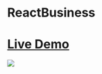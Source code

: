 ﻿# ReactBusiness

 <h1><a href="https://omarreact.github.io/reactbusiness">Live Demo</a></h1>
 <img src="https://scontent.fdac110-1.fna.fbcdn.net/v/t1.15752-9/354786450_1312178146345382_166945793947306405_n.png?_nc_cat=100&ccb=1-7&_nc_sid=ae9488&_nc_eui2=AeHgrvcMBdPWtrO_DP5Q7g647wGYv78IU5bvAZi_vwhTli2TgEnp2DefZ3W4s4ES6VsBDlitFKobJj09YPrePCre&_nc_ohc=1iqbJNdVoYgAX9kDPJ3&_nc_ht=scontent.fdac110-1.fna&oh=03_AdQFpdV9FJFIxnDce6rHi4Za5LKKClOOg7KamJSSIK-JGA&oe=64B6B05C"/>
